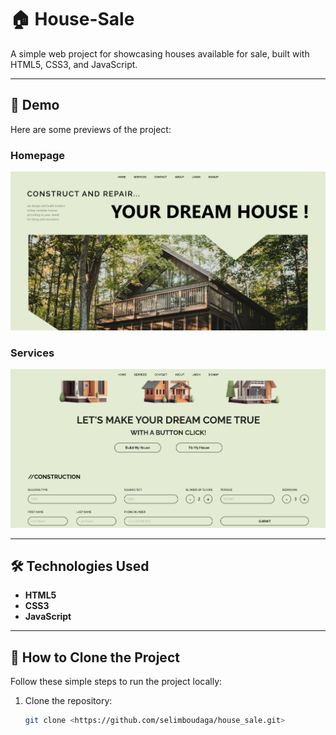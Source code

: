 # 🏠 House-Sale  

A simple web project for showcasing houses available for sale, built with HTML5, CSS3, and JavaScript.  

---

## 🚀 Demo  
Here are some previews of the project:  

### Homepage  
![Homepage](./images/house-sale.png)  

### Services  
![House Details](./images/services.png)  

---

## 🛠️ Technologies Used  
- **HTML5**  
- **CSS3**  
- **JavaScript**  

---

## 📝 How to Clone the Project  
Follow these simple steps to run the project locally:  

1. Clone the repository:  
   ```bash
   git clone <https://github.com/selimboudaga/house_sale.git>
